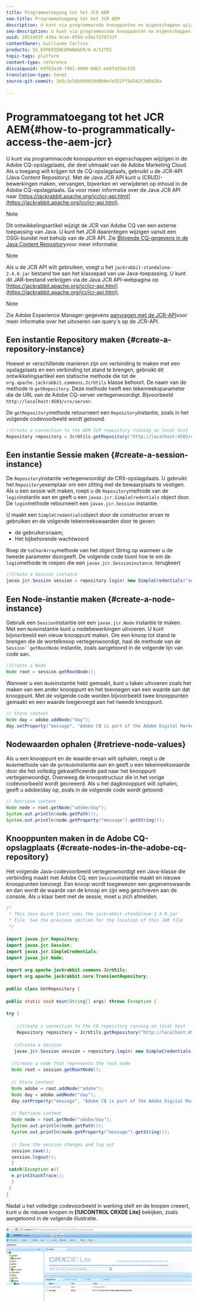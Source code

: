 ```yaml
---
title: Programmatoegang tot het JCR AEM
seo-title: Programmatoegang tot het JCR AEM
description: U kunt via programmacode knooppunten en eigenschappen wijzigen in de AEM-opslagplaats, die deel uitmaakt van de Adobe Marketing Cloud
seo-description: U kunt via programmacode knooppunten en eigenschappen wijzigen in de AEM-opslagplaats, die deel uitmaakt van de Adobe Marketing Cloud
uuid: 2051d03f-430a-4cae-8f6d-e5bc727d733f
contentOwner: Guillaume Carlino
products: SG_EXPERIENCEMANAGER/6.4/SITES
topic-tags: platform
content-type: reference
discoiquuid: 69f62a38-7991-4009-8db7-ee8fd35dc535
translation-type: tm+mt
source-git-commit: 3e5c3e56b950b39d0b0efe552ff54242f3d8d28a

---
```



# Programmatoegang tot het JCR AEM{#how-to-programmatically-access-the-aem-jcr}

U kunt via programmacode knooppunten en eigenschappen wijzigen in de Adobe CQ-opslagplaats, die deel uitmaakt van de Adobe Marketing Cloud. Als u toegang wilt krijgen tot de CQ-opslagplaats, gebruikt u de JCR-API (Java Content Repository). Met de Java JCR API kunt u (CRUD)-bewerkingen maken, vervangen, bijwerken en verwijderen op inhoud in de Adobe CQ-opslagplaats. Ga voor meer informatie over de Java JCR API naar [https://jackrabbit.apache.org/jcr/jcr-api.html](https://jackrabbit.apache.org/jcr/jcr-api.html).

>[!NOTE]
>
>Dit ontwikkelingsartikel wijzigt de JCR van Adobe CQ van een externe toepassing van Java. U kunt het JCR daarentegen wijzigen vanuit een OSGi-bundel met behulp van de JCR API. Zie [Blijvende CQ-gegevens in de Java Content Repository](https://helpx.adobe.com/experience-manager/using/persisting-cq-data-java-content1.html)voor meer informatie.

>[!NOTE]
>
>Als u de JCR API wilt gebruiken, voegt u het `jackrabbit-standalone-2.4.0.jar` bestand toe aan het klassepad van uw Java-toepassing. U kunt dit JAR-bestand verkrijgen via de Java JCR API-webpagina op [https://jackrabbit.apache.org/jcr/jcr-api.html](https://jackrabbit.apache.org/jcr/jcr-api.html).

>[!NOTE]
>
>Zie Adobe Experience Manager-gegevens [aanvragen met de JCR-API](https://helpx.adobe.com/experience-manager/using/querying-experience-manager-data-using1.html)voor meer informatie over het uitvoeren van query&#39;s op de JCR-API.

## Een instantie Repository maken {#create-a-repository-instance}

Hoewel er verschillende manieren zijn om verbinding te maken met een opslagplaats en een verbinding tot stand te brengen, gebruikt dit ontwikkelingsartikel een statische methode die tot de `org.apache.jackrabbit.commons.JcrUtils` klasse behoort. De naam van de methode is `getRepository`. Deze methode heeft een tekenreeksparameter die de URL van de Adobe CQ-server vertegenwoordigt. Bijvoorbeeld `http://localhost:4503/crx/server`.

De `getRepository`methode retourneert een `Repository`instantie, zoals in het volgende codevoorbeeld wordt getoond.

```java
//Create a connection to the AEM JCR repository running on local host
Repository repository = JcrUtils.getRepository("http://localhost:4503/crx/server");
```

## Een instantie Sessie maken {#create-a-session-instance}

De `Repository`instantie vertegenwoordigt de CRX-opslagplaats. U gebruikt het `Repository`exemplaar om een zitting met de bewaarplaats te vestigen. Als u een sessie wilt maken, roept u de `Repository`methode van de `login`instantie aan en geeft u een `javax.jcr.SimpleCredentials` object door. De `login`methode retourneert een `javax.jcr.Session` instantie.

U maakt een `SimpleCredentials`object door de constructor ervan te gebruiken en de volgende tekenreekswaarden door te geven:

* de gebruikersnaam;
* Het bijbehorende wachtwoord

Roep de `toCharArray`methode van het object String op wanneer u de tweede parameter doorgeeft. De volgende code toont hoe te om de `login`methode te roepen die een `javax.jcr.Sessioninstance`. terugkeert

```java
//Create a Session instance
javax.jcr.Session session = repository.login( new SimpleCredentials("admin", "admin".toCharArray()));
```

## Een Node-instantie maken {#create-a-node-instance}

Gebruik een `Session`instantie om een `javax.jcr.Node` instantie te maken. Met een `Node`instantie kunt u nodebewerkingen uitvoeren. U kunt bijvoorbeeld een nieuw knooppunt maken. Om een knoop tot stand te brengen die de wortelknoop vertegenwoordigt, haal de methode van de `Session``getRootNode` instantie, zoals aangetoond in de volgende lijn van code aan.

```java
//Create a Node
Node root = session.getRootNode();
```

Wanneer u een `Node`instantie hebt gemaakt, kunt u taken uitvoeren zoals het maken van een ander knooppunt en het toevoegen van een waarde aan dat knooppunt. Met de volgende code worden bijvoorbeeld twee knooppunten gemaakt en een waarde toegevoegd aan het tweede knooppunt.

```java
// Store content 
Node day = adobe.addNode("day");
day.setProperty("message", "Adobe CQ is part of the Adobe Digital Marketing Suite!");
```

## Nodewaarden ophalen {#retrieve-node-values}

Als u een knooppunt en de waarde ervan wilt ophalen, roept u de `Node`methode van de `getNode`instantie aan en geeft u een tekenreekswaarde door die het volledig gekwalificeerde pad naar het knooppunt vertegenwoordigt. Overweeg de knoopstructuur die in het vorige codevoorbeeld wordt gecreeerd. Als u het dagknooppunt wilt ophalen, geeft u adobe/day op, zoals in de volgende code wordt getoond:

```java
// Retrieve content
Node node = root.getNode("adobe/day");
System.out.println(node.getPath());
System.out.println(node.getProperty("message").getString());
```

## Knooppunten maken in de Adobe CQ-opslagplaats {#create-nodes-in-the-adobe-cq-repository}

Het volgende Java-codevoorbeeld vertegenwoordigt een Java-klasse die verbinding maakt met Adobe CQ, een `Session`instantie maakt en nieuwe knooppunten toevoegt. Een knoop wordt toegewezen een gegevenswaarde en dan wordt de waarde van de knoop en zijn weg geschreven aan de console. Als u klaar bent met de sessie, moet u zich afmelden.

```java
/*
 * This Java Quick Start uses the jackrabbit-standalone-2.4.0.jar
 * file. See the previous section for the location of this JAR file
 */
 
import javax.jcr.Repository; 
import javax.jcr.Session; 
import javax.jcr.SimpleCredentials; 
import javax.jcr.Node; 
 
import org.apache.jackrabbit.commons.JcrUtils;
import org.apache.jackrabbit.core.TransientRepository;

public class GetRepository {

public static void main(String[] args) throws Exception { 
 
try { 
 
    //Create a connection to the CQ repository running on local host 
    Repository repository = JcrUtils.getRepository("http://localhost:4503/crx/server");
   
   //Create a Session
   javax.jcr.Session session = repository.login( new SimpleCredentials("admin", "admin".toCharArray())); 
 
  //Create a node that represents the root node
  Node root = session.getRootNode(); 
 
  // Store content 
  Node adobe = root.addNode("adobe"); 
  Node day = adobe.addNode("day"); 
  day.setProperty("message", "Adobe CQ is part of the Adobe Digital Marketing Suite!");

  // Retrieve content 
  Node node = root.getNode("adobe/day"); 
  System.out.println(node.getPath()); 
  System.out.println(node.getProperty("message").getString()); 
 
  // Save the session changes and log out
  session.save(); 
  session.logout();
  }
 catch(Exception e){
  e.printStackTrace();
  }
 } 
}
```

Nadat u het volledige codevoorbeeld in werking stelt en de knopen creeert, kunt u de nieuwe knopen in **[!UICONTROL CRXDE Lite]** bekijken, zoals aangetoond in de volgende illustratie.

![chlimage_1-68](assets/chlimage_1-68.png)

